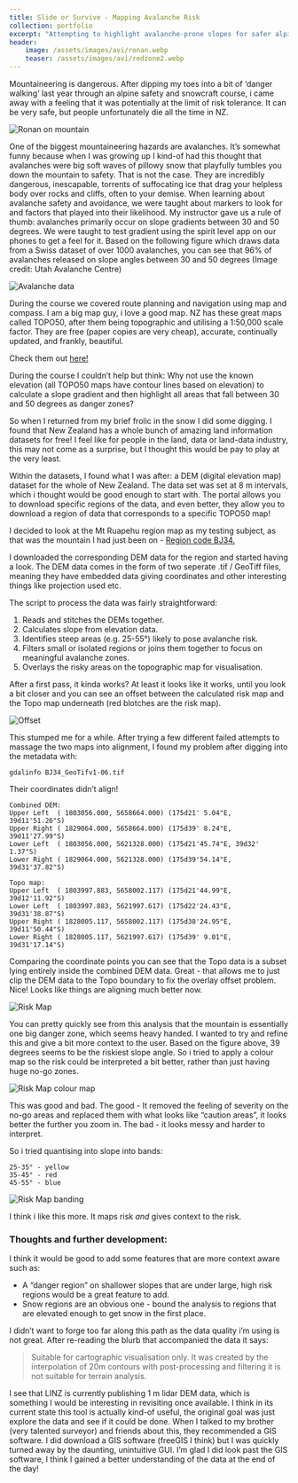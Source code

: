 ```yaml
---
title: Slide or Survive - Mapping Avalanche Risk
collection: portfolio
excerpt: "Attempting to highlight avalanche-prone slopes for safer alpine travel"
header:
    image: /assets/images/avi/ronan.webp
    teaser: /assets/images/avi/redzone2.webp
---
```



Mountaineering is dangerous. 
After dipping my toes into a bit of ‘danger walking’ last year through an alpine safety and snowcraft course, i came away with a feeling that it was potentially at the limit of risk tolerance. It can be very safe, but people unfortunately die all the time in NZ. 

![Ronan on mountain](/assets/images/avi/jayson.webp)

One of the biggest mountaineering hazards are avalanches. It’s somewhat funny because when I was growing up I kind-of had this thought that avalanches were big soft waves of pillowy snow that playfully tumbles you down the mountain to safety. That is not the case. They are incredibly dangerous, inescapable, torrents of suffocating ice that drag your helpless body over rocks and cliffs, often to your demise.
When learning about avalanche safety and avoidance, we were taught about markers to look for and factors that played into their likelihood. My instructor gave us a rule of thumb: avalanches primarily occur on slope gradients between 30 and 50 degrees. We were taught to test gradient using the spirit level app on our phones to get a feel for it. 
Based on the following figure which draws data from a Swiss dataset of over 1000 avalanches, you can see that 96% of avalanches released on slope angles between 30 and 50 degrees (Image credit: Utah Avalanche Centre)

![Avalanche data](/assets/images/avi/aviSlope.webp)

During the course we covered route planning and navigation using map and compass. 
I am a big map guy, i love a good map. NZ has these great maps called TOPO50, after them being topographic and utilising a 1:50,000 scale factor. 
They are free (paper copies are very cheap), accurate, continually updated, and frankly, beautiful. 

Check them out [here!](https://www.linz.govt.nz/products-services/maps/new-zealand-topographic-maps/topo50-map-chooser)

During the course I couldn’t help but think: Why not use the known elevation (all TOPO50 maps have contour lines based on elevation) to calculate a slope gradient and then highlight all areas that fall between 30 and 50 degrees as danger zones? 

So when I returned from my brief frolic in the snow I did some digging. I found that New Zealand has a whole bunch of amazing land information datasets for free!
I feel like for people in the land, data or land-data industry, this may not come as a surprise, but I thought this would be pay to play at the very least. 

Within the datasets, I found what I was after: a DEM (digital elevation map) dataset for the whole of New Zealand. 
The data set was set at 8 m intervals, which i thought would be good enough to start with. 
The portal allows you to download specific regions of the data, and even better, they allow you to download a region of data that corresponds to a specific TOPO50 map!

I decided to look at the Mt Ruapehu region map as my testing subject, as that was the mountain I had just been on - [Region code BJ34.](https://www.linz.govt.nz/products-services/maps/new-zealand-topographic-maps/topo50-map-chooser/topo50-map-bj34-mount-ruapehu) 

I downloaded the corresponding DEM data for the region and started having a look. 
The DEM data comes in the form of two seperate .tif / GeoTiff files, meaning they have embedded data giving coordinates and other interesting things like projection used etc. 

The script to process the data was fairly straightforward:
1.	Reads and stitches the DEMs together.
2.	Calculates slope from elevation data.
3.	Identifies steep areas (e.g. 25-55°) likely to pose avalanche risk.
4.	Filters small or isolated regions or joins them together to focus on meaningful avalanche zones.
5.	Overlays the risky areas on the topographic map for visualisation.

After a first pass, it kinda works? 
At least it looks like it works, until you look a bit closer and you can see an offset between the calculated risk map and the Topo map underneath (red blotches are the risk map).

![Offset](/assets/images/avi/alignmentIssue.webp)

This stumped me for a while.
After trying a few different failed attempts to massage the two maps into alignment, I found my problem after digging into the metadata with:

```
gdalinfo BJ34_GeoTifv1-06.tif 
```

Their coordinates didn’t align! 

```
Combined DEM:
Upper Left  ( 1803056.000, 5658664.000) (175d21' 5.04"E, 39d11'51.26"S)
Upper Right ( 1829064.000, 5658664.000) (175d39' 8.24"E, 39d11'27.99"S)
Lower Left  ( 1803056.000, 5621328.000) (175d21'45.74"E, 39d32' 1.37"S)
Lower Right ( 1829064.000, 5621328.000) (175d39'54.14"E, 39d31'37.82"S)

Topo map:
Upper Left  ( 1803997.883, 5658002.117) (175d21'44.99"E, 39d12'11.92"S)
Lower Left  ( 1803997.883, 5621997.617) (175d22'24.43"E, 39d31'38.87"S)
Upper Right ( 1828005.117, 5658002.117) (175d38'24.95"E, 39d11'50.44"S)
Lower Right ( 1828005.117, 5621997.617) (175d39' 9.01"E, 39d31'17.14"S)
```

Comparing the coordinate points you can see that the Topo data is a subset lying entirely inside the combined DEM data. 
Great - that allows me to just clip the DEM data to the Topo boundary to fix the overlay offset problem.
Nice! Looks like things are aligning much better now. 

![Risk Map](/assets/images/avi/redzone.webp)

You can pretty quickly see from this analysis that the mountain is essentially one big danger zone, which seems heavy handed.
I wanted to try and refine this and give a bit more context to the user.
Based on the figure above, 39 degrees seems to be the riskiest slope angle.
So i tried to apply a colour map so the risk could be interpreted a bit better, rather than just having huge no-go zones. 

![Risk Map colour map](/assets/images/avi/cmap.webp)

This was good and bad. The good - It removed the feeling of severity on the no-go areas and replaced them with what looks like “caution areas”, it looks better the further you zoom in. 
The bad - it looks messy and harder to interpret. 
 
So i tried quantising into slope into bands:
```
25-35° - yellow
35-45° - red 
45-55° - blue
```
![Risk Map banding](/assets/images/avi/banding.webp)

I think i like this more. It maps risk *and* gives context to the risk.

### Thoughts and further development:
I think it would be good to add some features that are more context aware such as: 
- A “danger region” on shallower slopes that are under large, high risk regions would be a great feature to add.
- Snow regions are an obvious one - bound the analysis to regions that are elevated enough to get snow in the first place. 

I didn’t want to forge too far along this path as the data quality i’m using is not great. After re-reading the blurb that accompanied the data it says:
> Suitable for cartographic visualisation only. It was created by the
> interpolation of 20m contours with post-processing and filtering it is not
> suitable for terrain analysis.

I see that LINZ is currently publishing 1 m lidar DEM data, which is something I would be interesting in revisiting once available. 
I think in its current state this tool is actually kind-of useful, the original goal was just explore the data and see if it could be done. 
When I talked to my brother (very talented surveyor) and friends about this, they recommended a GIS software. 
I did download a GIS software (freeGIS I think) but I was quickly turned away by the daunting, unintuitive GUI. 
I’m glad I did look past the GIS software, I think I gained a better understanding of the data at the end of the day!




